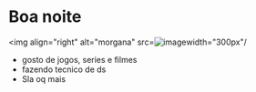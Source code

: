 # Boa noite
<img align="right" alt="morgana" src=![image](https://github.com/Thillaoi/Thillaoi/assets/160972280/4a13959c-fedb-43ea-9a8d-63f7f5d4929d)width="300px"/

- gosto de jogos, series e filmes
- fazendo tecnico de ds
- Sla oq mais

